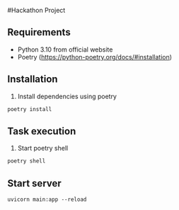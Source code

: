#Hackathon Project

## Requirements

- Python 3.10 from official website
- Poetry (https://python-poetry.org/docs/#installation)

## Installation

1. Install dependencies using poetry

```bash
poetry install
```

## Task execution

1. Start poetry shell

```bash
poetry shell
```

## Start server

```
uvicorn main:app --reload
```
